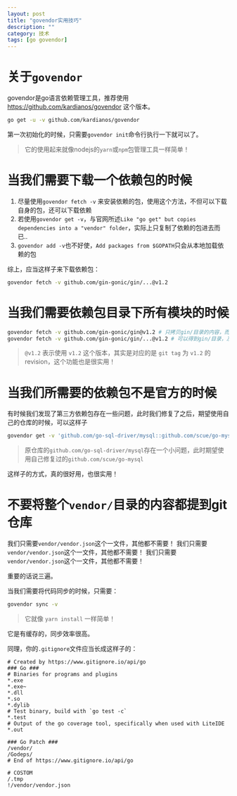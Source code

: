 ```yaml
---
layout: post
title: "govendor实用技巧"
description: ""
category: 技术
tags: [go govendor]
---
```


# 关于`govendor`

govendor是go语言依赖管理工具，推荐使用 https://github.com/kardianos/govendor 这个版本。

```sh
go get -u -v github.com/kardianos/govendor
```

第一次初始化的时候，只需要`govendor init`命令行执行一下就可以了。

> 它的使用起来就像nodejs的`yarn`或`npm`包管理工具一样简单！

<!-- more -->

# 当我们需要下载一个依赖包的时候

1. 尽量使用`govendor fetch -v` 来安装依赖的包，使用这个方法，不但可以下载自身的包，还可以下载依赖
2. 若使用`govendor get -v`，与官网所述`Like "go get" but copies dependencies into a "vendor" folder`，实际上只复制了依赖的包进去而已..
3. `govendor add -v`也不好使，`Add packages from $GOPATH`只会从本地加载依赖的包

综上，应当这样子来下载依赖包：

```sh
govendor fetch -v github.com/gin-gonic/gin/...@v1.2
```

# 当我们需要依赖包目录下所有模块的时候

```sh
govendor fetch -v github.com/gin-gonic/gin@v1.2 # 只拷贝gin/目录的内容，而不包含其子目录
govendor fetch -v github.com/gin-gonic/gin/...@v1.2 # 可以得到gin/目录，及其所有子目录
```

> `@v1.2` 表示使用 `v1.2` 这个版本，其实是对应的是 `git tag` 为 `v1.2` 的revision，这个功能也是很实用！

# 当我们所需要的依赖包不是官方的时候

有时候我们发现了第三方依赖包存在一些问题，此时我们修复了之后，期望使用自己的仓库的时候，可以这样子

```sh
govendor get -v 'github.com/go-sql-driver/mysql::github.com/scue/go-mysql'
```

> 原仓库的`github.com/go-sql-driver/mysql`存在一个小问题，此时期望使用自己修复过的`github.com/scue/go-mysql`

这样子的方式，真的很好用，也很实用！

# 不要将整个`vendor/`目录的内容都提到git仓库

我们只需要`vendor/vendor.json`这个一文件，其他都不需要！
我们只需要`vendor/vendor.json`这个一文件，其他都不需要！
我们只需要`vendor/vendor.json`这个一文件，其他都不需要！

重要的话说三遍。

当我们需要将代码同步的时候，只需要：

```sh
govendor sync -v
```

> 它就像 `yarn install` 一样简单！

它是有缓存的，同步效率很高。

同理，你的`.gitignore`文件应当长成这样子的：

```
# Created by https://www.gitignore.io/api/go
### Go ###
# Binaries for programs and plugins
*.exe
*.exe~
*.dll
*.so
*.dylib
# Test binary, build with `go test -c`
*.test
# Output of the go coverage tool, specifically when used with LiteIDE
*.out

### Go Patch ###
/vendor/
/Godeps/
# End of https://www.gitignore.io/api/go

# COSTOM
/.tmp
!/vendor/vendor.json
```

